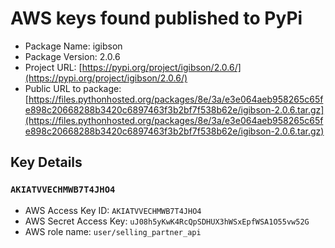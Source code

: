 # AWS keys found published to PyPi

* Package Name: igibson
* Package Version: 2.0.6
* Project URL: [https://pypi.org/project/igibson/2.0.6/](https://pypi.org/project/igibson/2.0.6/)
* Public URL to package: [https://files.pythonhosted.org/packages/8e/3a/e3e064aeb958265c65fe898c20668288b3420c6897463f3b2bf7f538b62e/igibson-2.0.6.tar.gz](https://files.pythonhosted.org/packages/8e/3a/e3e064aeb958265c65fe898c20668288b3420c6897463f3b2bf7f538b62e/igibson-2.0.6.tar.gz)

## Key Details
### `AKIATVVECHMWB7T4JHO4`

* AWS Access Key ID: `AKIATVVECHMWB7T4JHO4`
* AWS Secret Access Key: `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` 
* AWS role name: `user/selling_partner_api`
